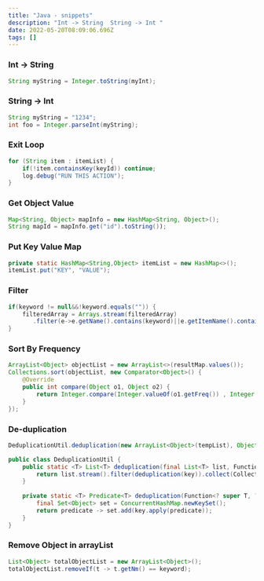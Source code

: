 ```yaml
---
title: "Java - snippets"
description: "Int -> String  String -> Int "
date: 2022-05-20T08:09:06.696Z
tags: []
---
```

### Int -> String
```java
String myString = Integer.toString(myInt);
```

### String -> Int
```java
String myString = "1234";
int foo = Integer.parseInt(myString);
```

### Exit Loop
``` java
for (String item : itemList) {
	if(!item.containsKey(keyId)) continue;
	log.debug("RUN THIS ACTION");	
}
```

### Get Object Value
```java
Map<String, Object> mapInfo = new HashMap<String, Object>();
String mapId = mapInfo.get("id").toString());
```

### Put Key Value Map
```java
private static HashMap<String,Object> itemList = new HashMap<>();
itemList.put("KEY", "VALUE");
```

### Filter
```java
if(keyword != null&&!keyword.equals("")) {
	filteredArray = Arrays.stream(filteredArray)
       .filter(e->e.getName().contains(keyword)||e.getItemName().contains(keyword)).toArray(ListData[]::new);
}
```

### Sort By Frequency
```java
ArrayList<Object> objectList = new ArrayList<>(resultMap.values());
Collections.sort(objectList, new Comparator<Object>() {
	@Override
	public int compare(Object o1, Object o2) {
		return Integer.compare(Integer.valueOf(o1.getFreq()) , Integer.valueOf(o2.getFreq()))*-1;
	}
});	
```

### De-duplication
```java
DeduplicationUtil.deduplication(new ArrayList<Object>(tempList), Object::getObjectId).toArray(new Object[0]);

public class DeduplicationUtil {
	public static <T> List<T> deduplication(final List<T> list, Function<? super T, ?> key){
		return list.stream().filter(deduplication(key)).collect(Collectors.toList());
	}
	
	private static <T> Predicate<T> deduplication(Function<? super T, ?> key){
		final Set<Object> set = ConcurrentHashMap.newKeySet();
		return predicate -> set.add(key.apply(predicate));
	}
}
```

### Remove Object in arrayList
``` java
List<Object> totalObjectList = new ArrayList<Object>();
totalObjectList.removeIf(t -> t.getNm() == keyword);
```